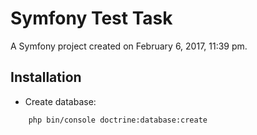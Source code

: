 Symfony Test Task
=================

A Symfony project created on February 6, 2017, 11:39 pm.

Installation
-----------
* Create database:
```
    php bin/console doctrine:database:create
```
